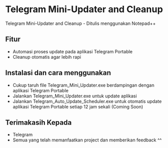 # Telegram Mini-Updater and Cleanup

Telegram Mini-Updater and Cleanup - Ditulis menggunakan Notepad++

## Fitur

- Automasi proses update pada aplikasi Telegram Portable
- Cleanup otomatis agar lebih rapi

## Instalasi dan cara menggunakan

- Cukup taruh file Telegram_Mini_Updater.exe berdampingan dengan aplikasi Telegram Portable
- Jalankan Telegram_Mini_Updater.exe untuk update aplikasi
- Jalankan Telegram_Auto_Update_Scheduler.exe untuk otomatis update aplikasi Telegram Portable setiap 12 jam sekali (Coming Soon)

## Terimakasih Kepada

- Telegram
- Semua yang telah memanfaatkan project dan memberikan feedback ^^
